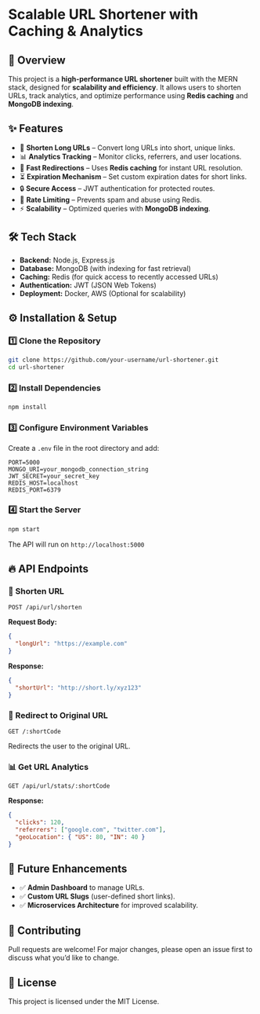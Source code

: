 # Scalable URL Shortener with Caching & Analytics

## 🚀 Overview
This project is a **high-performance URL shortener** built with the MERN stack, designed for **scalability and efficiency**. It allows users to shorten URLs, track analytics, and optimize performance using **Redis caching** and **MongoDB indexing**.

## ✨ Features
- 🔗 **Shorten Long URLs** – Convert long URLs into short, unique links.
- 📊 **Analytics Tracking** – Monitor clicks, referrers, and user locations.
- 🚀 **Fast Redirections** – Uses **Redis caching** for instant URL resolution.
- ⏳ **Expiration Mechanism** – Set custom expiration dates for short links.
- 🔒 **Secure Access** – JWT authentication for protected routes.
- 📏 **Rate Limiting** – Prevents spam and abuse using Redis.
- ⚡ **Scalability** – Optimized queries with **MongoDB indexing**.

## 🛠 Tech Stack
- **Backend:** Node.js, Express.js
- **Database:** MongoDB (with indexing for fast retrieval)
- **Caching:** Redis (for quick access to recently accessed URLs)
- **Authentication:** JWT (JSON Web Tokens)
- **Deployment:** Docker, AWS (Optional for scalability)

## ⚙️ Installation & Setup
### 1️⃣ Clone the Repository
```sh
git clone https://github.com/your-username/url-shortener.git
cd url-shortener
```

### 2️⃣ Install Dependencies
```sh
npm install
```

### 3️⃣ Configure Environment Variables
Create a `.env` file in the root directory and add:
```env
PORT=5000
MONGO_URI=your_mongodb_connection_string
JWT_SECRET=your_secret_key
REDIS_HOST=localhost
REDIS_PORT=6379
```

### 4️⃣ Start the Server
```sh
npm start
```
The API will run on `http://localhost:5000`

## 🔥 API Endpoints
### 🔗 Shorten URL
```http
POST /api/url/shorten
```
**Request Body:**
```json
{
  "longUrl": "https://example.com"
}
```
**Response:**
```json
{
  "shortUrl": "http://short.ly/xyz123"
}
```

### 🎯 Redirect to Original URL
```http
GET /:shortCode
```
Redirects the user to the original URL.

### 📊 Get URL Analytics
```http
GET /api/url/stats/:shortCode
```
**Response:**
```json
{
  "clicks": 120,
  "referrers": ["google.com", "twitter.com"],
  "geoLocation": { "US": 80, "IN": 40 }
}
```

## 📌 Future Enhancements
- ✅ **Admin Dashboard** to manage URLs.
- ✅ **Custom URL Slugs** (user-defined short links).
- ✅ **Microservices Architecture** for improved scalability.

## 🤝 Contributing
Pull requests are welcome! For major changes, please open an issue first to discuss what you’d like to change.

## 📜 License
This project is licensed under the MIT License.



